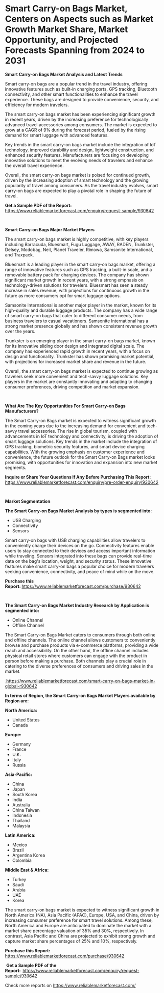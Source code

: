 <p><h1>Smart Carry-on Bags Market, Centers on Aspects such as Market Growth Market Share, Market Opportunity, and Projected Forecasts Spanning from 2024 to 2031</h1></p><p><strong>Smart Carry-on Bags Market Analysis and Latest Trends</strong></p>
<p><p>Smart carry-on bags are a popular trend in the travel industry, offering innovative features such as built-in charging ports, GPS tracking, Bluetooth connectivity, and other smart functionalities to enhance the travel experience. These bags are designed to provide convenience, security, and efficiency for modern travelers.</p><p>The smart carry-on bags market has been experiencing significant growth in recent years, driven by the increasing preference for technologically advanced travel accessories among consumers. The market is expected to grow at a CAGR of 9% during the forecast period, fueled by the rising demand for smart luggage with advanced features.</p><p>Key trends in the smart carry-on bags market include the integration of IoT technology, improved durability and design, lightweight construction, and enhanced security features. Manufacturers are focusing on developing innovative solutions to meet the evolving needs of travelers and enhance the overall travel experience.</p><p>Overall, the smart carry-on bags market is poised for continued growth, driven by the increasing adoption of smart technology and the growing popularity of travel among consumers. As the travel industry evolves, smart carry-on bags are expected to play a pivotal role in shaping the future of travel.</p></p>
<p><strong>Get a Sample PDF of the Report:&nbsp;</strong> <a href="https://www.reliablemarketforecast.com/enquiry/request-sample/930642">https://www.reliablemarketforecast.com/enquiry/request-sample/930642</a></p>
<p>&nbsp;</p>
<p><strong>Smart Carry-on Bags Major Market Players</strong></p>
<p><p>The smart carry-on bags market is highly competitive, with key players including Barracuda, Bluesmart, Fugu Luggage, AWAY, RADEN, Trunkster, Delsey, Modobag, Neit, Planet Traveler, Rimowa, Samsonite International, and Traxpack.</p><p>Bluesmart is a leading player in the smart carry-on bags market, offering a range of innovative features such as GPS tracking, a built-in scale, and a removable battery pack for charging devices. The company has shown significant market growth in recent years, with a strong emphasis on technology-driven solutions for travelers. Bluesmart has seen a steady increase in sales revenue, with projections for continuous growth in the future as more consumers opt for smart luggage options.</p><p>Samsonite International is another major player in the market, known for its high-quality and durable luggage products. The company has a wide range of smart carry-on bags that cater to different consumer needs, from business travelers to casual vacationers. Samsonite International has a strong market presence globally and has shown consistent revenue growth over the years.</p><p>Trunkster is an emerging player in the smart carry-on bags market, known for its innovative sliding door design and integrated digital scale. The company has experienced rapid growth in recent years, with a focus on design and functionality. Trunkster has shown promising market potential, with projections for increased market share and revenue in the future.</p><p>Overall, the smart carry-on bags market is expected to continue growing as travelers seek more convenient and tech-savvy luggage solutions. Key players in the market are constantly innovating and adapting to changing consumer preferences, driving competition and market expansion.</p></p>
<p>&nbsp;</p>
<p><strong>What Are The Key Opportunities For Smart Carry-on Bags Manufacturers?</strong></p>
<p><p>The Smart Carry-on Bags market is expected to witness significant growth in the coming years due to the increasing demand for convenient and tech-savvy travel accessories. The rise in global tourism, coupled with advancements in IoT technology and connectivity, is driving the adoption of smart luggage solutions. Key trends in the market include the integration of GPS tracking, biometric security features, and smart device charging capabilities. With the growing emphasis on customer experience and convenience, the future outlook for the Smart Carry-on Bags market looks promising, with opportunities for innovation and expansion into new market segments.</p></p>
<p><strong>Inquire or Share Your Questions If Any Before Purchasing This Report:</strong> <a href="https://www.reliablemarketforecast.com/enquiry/pre-order-enquiry/930642">https://www.reliablemarketforecast.com/enquiry/pre-order-enquiry/930642</a></p>
<p>&nbsp;</p>
<p><strong>Market Segmentation</strong></p>
<p><strong>The Smart Carry-on Bags Market Analysis by types is segmented into:</strong></p>
<p><ul><li>USB Charging</li><li>Connectivity</li><li>Sensors</li></ul></p>
<p><p>Smart carry-on bags with USB charging capabilities allow travelers to conveniently charge their devices on the go. Connectivity features enable users to stay connected to their devices and access important information while traveling. Sensors integrated into these bags can provide real-time data on the bag's location, weight, and security status. These innovative features make smart carry-on bags a popular choice for modern travelers seeking convenience, connectivity, and peace of mind while on the move.</p></p>
<p><strong>Purchase this Report:&nbsp;</strong><a href="https://www.reliablemarketforecast.com/purchase/930642">https://www.reliablemarketforecast.com/purchase/930642</a></p>
<p>&nbsp;</p>
<p><strong>The Smart Carry-on Bags Market Industry Research by Application is segmented into:</strong></p>
<p><ul><li>Online Channel</li><li>Offline Channel</li></ul></p>
<p><p>The Smart Carry-on Bags Market caters to consumers through both online and offline channels. The online channel allows customers to conveniently browse and purchase products via e-commerce platforms, providing a wide reach and accessibility. On the other hand, the offline channel includes physical retail stores where customers can engage with the product in person before making a purchase. Both channels play a crucial role in catering to the diverse preferences of consumers and driving sales in the market.</p></p>
<p><a href="https://www.reliablemarketforecast.com/smart-carry-on-bags-market-in-global-r930642">&nbsp;https://www.reliablemarketforecast.com/smart-carry-on-bags-market-in-global-r930642</a></p>
<p><strong>In terms of Region, the Smart Carry-on Bags Market Players available by Region are:</strong></p>
<p>
    <p> <strong> North America: </strong>
        <ul>
            <li>United States</li>
            <li>Canada</li>
        </ul>
        </p> 
    <p> <strong> Europe: </strong>
        <ul>
            <li>Germany</li>
            <li>France</li>
            <li>U.K.</li>
            <li>Italy</li>
            <li>Russia</li>
        </ul>
        </p> 
    <p> <strong> Asia-Pacific: </strong>
        <ul>
            <li>China</li>
            <li>Japan</li>
            <li>South Korea</li>
            <li>India</li>
            <li>Australia</li>
            <li>China Taiwan</li>
            <li>Indonesia</li>
            <li>Thailand</li>
            <li>Malaysia</li>
        </ul>
        </p> 
    <p> <strong> Latin America: </strong>
        <ul>
            <li>Mexico</li>
            <li>Brazil</li>
            <li>Argentina Korea</li>
            <li>Colombia</li>
        </ul>
        </p> 
    <p> <strong> Middle East & Africa: </strong>
        <ul>
            <li>Turkey</li>
            <li>Saudi</li>
            <li>Arabia</li>
            <li>UAE</li>
            <li>Korea</li>
        </ul>
    </p>
    </p>
<p><p>The smart carry-on bags market is expected to witness significant growth in North America (NA), Asia Pacific (APAC), Europe, USA, and China, driven by increasing consumer preference for smart travel solutions. Among these, North America and Europe are anticipated to dominate the market with a market share percentage valuation of 35% and 30%, respectively. In contrast, Asia Pacific and China are projected to exhibit strong growth and capture market share percentages of 25% and 10%, respectively.</p></p>
<p><strong>Purchase this Report: </strong><a href="https://www.reliablemarketforecast.com/purchase/930642">https://www.reliablemarketforecast.com/purchase/930642</a></p>
<p>&nbsp;<strong>Get a Sample PDF of the Report:&nbsp;&nbsp;</strong><a href="https://www.reliablemarketforecast.com/enquiry/request-sample/930642">https://www.reliablemarketforecast.com/enquiry/request-sample/930642</a></p>
<p><strong></strong></p>
<p>Check more reports on <a href="https://www.reliablemarketforecast.com/">https://www.reliablemarketforecast.com/</a></p>
